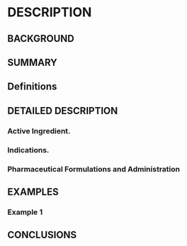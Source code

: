 # DESCRIPTION

## BACKGROUND

## SUMMARY

## Definitions

## DETAILED DESCRIPTION

### Active Ingredient.

### Indications.

### Pharmaceutical Formulations and Administration

## EXAMPLES

### Example 1

## CONCLUSIONS

